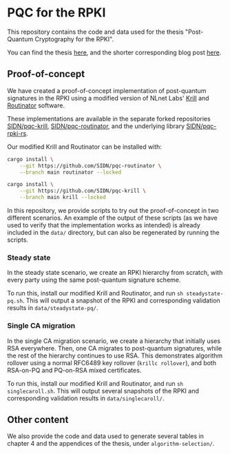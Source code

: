 # PQC for the RPKI

This repository contains the code and data used for the thesis "Post-Quantum Cryptography for the RPKI".

You can find the thesis [here](https://www.sidnlabs.nl/downloads/6mCHukPGqoY0ojSMqfIadD/3dd4a89b54d6eb38bf634076505eec8c/PQC_for_the_RPKI.pdf), and the shorter corresponding blog post [here](https://www.sidnlabs.nl/en/news-and-blogs/thesis-pqc-for-the-rpki).

## Proof-of-concept

We have created a proof-of-concept implementation of post-quantum signatures in the RPKI using
a modified version of NLnet Labs' [Krill](https://github.com/NLnetLabs/krill) and [Routinator](https://github.com/NLnetLabs/routinator) software.

These implementations are available in the separate forked repositories [SIDN/pqc-krill](https://github.com/SIDN/pqc-krill), [SIDN/pqc-routinator](https://github.com/SIDN/pqc-routinator), and the underlying library [SIDN/pqc-rpki-rs](https://github.com/SIDN/pqc-rpki-rs).

Our modified Krill and Routinator can be installed with:

```bash
cargo install \
    --git https://github.com/SIDN/pqc-routinator \
    --branch main routinator --locked

cargo install \
    --git https://github.com/SIDN/pqc-krill \
    --branch main krill --locked
```

In this repository, we provide scripts to try out the proof-of-concept in two different scenarios.
An example of the output of these scripts (as we have used to verify that the implementation works as intended) is already included in the `data/` directory, but can also be regenerated by running the scripts.

### Steady state

In the steady state scenario, we create an RPKI hierarchy from scratch, with every party using the same post-quantum signature scheme.

To run this, install our modified Krill and Routinator, and run `sh steadystate-pq.sh`. This will output a snapshot of the RPKI and corresponding validation results in `data/steadystate-pq/`.

### Single CA migration

In the single CA migration scenario, we create a hierarchy that initially uses RSA everywhere. Then, one CA migrates to post-quantum signatures, while the rest of the hierarchy continues to use RSA. This demonstrates algorithm rollover using a normal RFC6489 key rollover (`krillc rollover`), and both RSA-on-PQ and PQ-on-RSA mixed certificates.

To run this, install our modified Krill and Routinator, and run `sh singlecaroll.sh`. This will output several snapshots of the RPKI and corresponding validation results in `data/singlecaroll/`.

## Other content

We also provide the code and data used to generate several tables in chapter 4 and the appendices of the thesis, under `algorithm-selection/`.
